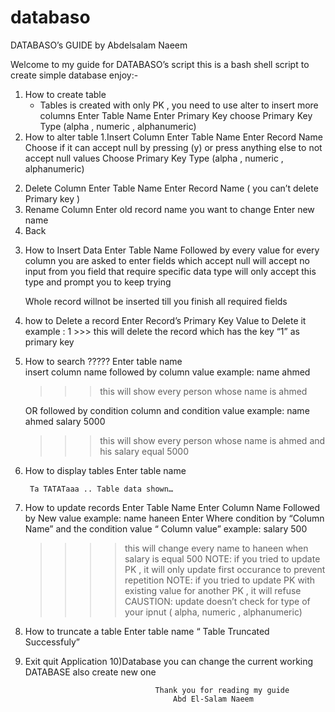 # databaso


DATABASO’s GUIDE
by
Abdelsalam Naeem


Welcome to my guide for DATABASO’s script
this is a bash shell script to create simple database
enjoy:-


1) How to create table
	* Tables is created with only PK , you need to use alter to insert more columns
	Enter Table Name
	Enter Primary Key
	choose Primary Key Type (alpha , numeric , alphanumeric)
2) How to alter table
	1.Insert Column
Enter Table Name
Enter Record Name
Choose if it can accept null by pressing (y) or press anything else to not accept null values
Choose Primary Key Type (alpha , numeric , alphanumeric)
2. Delete Column
Enter Table Name
Enter Record Name ( you can’t delete Primary key )
3. Rename Column
Enter old record name you want to change
Enter new name 
4. Back
3) How to Insert Data
	Enter Table Name
	Followed by every value for every column you are asked to enter 
	fields which accept null will accept no input from you
	field that require specific data type will only accept this type and prompt you to keep trying
	
	Whole record willnot be inserted till you finish all required fields 
4) how to Delete a record
	Enter Record’s Primary Key Value to Delete it 
		example :   1
		>>> this will delete the record which has the key “1” as primary key 
5) How to search ?????
	Enter table name	
  	insert column name followed by column value 
  		example: name ahmed
	>>> this will show every person whose name is ahmed

  	OR followed by condition column and condition value
  		example: name ahmed  salary 5000 
  	>>> this will show every person whose name is ahmed and his salary equal 5000
6) How to display tables
	Enter table name
		
		Ta TATATaaa .. Table data shown…

7) How to update records
	Enter Table Name
	Enter Column Name Followed by New value
		example: name haneen
	Enter Where condition by “Column Name” and the condition value “ Column value”
		example: salary 500
	>>>> this will change every name to haneen when salary is equal 500
	NOTE: if you tried to update PK , it will only update first occurance to prevent repetition
	NOTE: if you tried to update PK with existing value for another PK , it will refuse
	CAUSTION: update doesn’t check for type of your ipnut ( alpha, numeric , alphanumeric)
8) How to truncate a table
	Enter table name
		“ Table Truncated Successfuly”
9) Exit
	quit Application 
10)Database
	you can change the current working DATABASE
	also create new one

			

									Thank you for reading my guide 
										Abd El-Salam Naeem						
